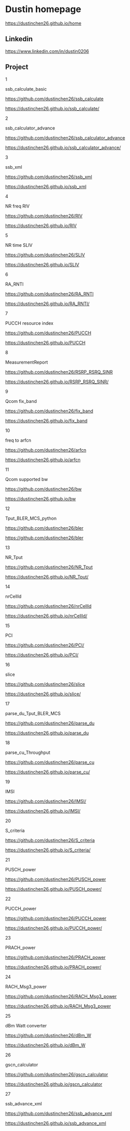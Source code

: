# Dustin homepage

https://dustinchen26.github.io/home

## Linkedin

https://www.linkedin.com/in/dustin0206 

## Project
1

ssb_calculate_basic

https://github.com/dustinchen26/ssb_calculate

https://dustinchen26.github.io/ssb_calculate/

2

ssb_calculator_advance

https://github.com/dustinchen26/ssb_calculator_advance

https://dustinchen26.github.io/ssb_calculator_advance/

3

ssb_xml

https://github.com/dustinchen26/ssb_xml

https://dustinchen26.github.io/ssb_xml

4

NR freq RIV

https://github.com/dustinchen26/RIV

https://dustinchen26.github.io/RIV

5

NR time SLIV

https://github.com/dustinchen26/SLIV

https://dustinchen26.github.io/SLIV

6

RA_RNTI

https://github.com/dustinchen26/RA_RNTI

https://dustinchen26.github.io/RA_RNTI/

7

PUCCH resource index

https://github.com/dustinchen26/PUCCH

https://dustinchen26.github.io/PUCCH

8

MeasurementReport

https://github.com/dustinchen26/RSRP_RSRQ_SINR

https://dustinchen26.github.io/RSRP_RSRQ_SINR/

9

Qcom fix_band

https://github.com/dustinchen26/fix_band

https://dustinchen26.github.io/fix_band

10

freq to arfcn

https://github.com/dustinchen26/arfcn

https://dustinchen26.github.io/arfcn

11

Qcom supported bw

https://github.com/dustinchen26/bw

https://dustinchen26.github.io/bw

12

Tput_BLER_MCS_python

https://github.com/dustinchen26/bler

https://github.com/dustinchen26/bler

13

NR_Tput

https://github.com/dustinchen26/NR_Tput

https://dustinchen26.github.io/NR_Tput/

14

nrCellId

https://github.com/dustinchen26/nrCellId

https://dustinchen26.github.io/nrCellId/

15

PCI

https://github.com/dustinchen26/PCI/

https://dustinchen26.github.io/PCI/

16

slice

https://github.com/dustinchen26/slice

https://dustinchen26.github.io/slice/

17

parse_du_Tput_BLER_MCS

https://github.com/dustinchen26/parse_du

https://dustinchen26.github.io/parse_du

18

parse_cu_Throughput

https://github.com/dustinchen26/parse_cu

https://dustinchen26.github.io/parse_cu/

19

IMSI

https://github.com/dustinchen26/IMSI/

https://dustinchen26.github.io/IMSI/

20

S_criteria

https://github.com/dustinchen26/S_criteria

https://dustinchen26.github.io/S_criteria/

21

PUSCH_power

https://github.com/dustinchen26/PUSCH_power

https://dustinchen26.github.io/PUSCH_power/

22

PUCCH_power

https://github.com/dustinchen26/PUCCH_power

https://dustinchen26.github.io/PUCCH_power/

23

PRACH_power

https://github.com/dustinchen26/PRACH_power

https://dustinchen26.github.io/PRACH_power/

24

RACH_Msg3_power

https://github.com/dustinchen26/RACH_Msg3_power

https://dustinchen26.github.io/RACH_Msg3_power

25

dBm Watt converter

https://github.com/dustinchen26/dBm_W

https://dustinchen26.github.io/dBm_W

26

gscn_calculator

https://github.com/dustinchen26/gscn_calculator

https://dustinchen26.github.io/gscn_calculator

27

ssb_advance_xml

https://github.com/dustinchen26/ssb_advance_xml

https://dustinchen26.github.io/ssb_advance_xml

